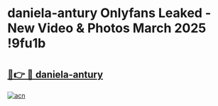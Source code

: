 # daniela-antury Onlyfans Leaked - New Video & Photos March 2025 !9fu1b

# <h2><a href="https://61bc3l.iuczelnia.edu.pl?title=daniela-antury&ref=9fu1b">🔗👉 🔴 daniela-antury</a></h2>

[![acn](https://github.com/user-attachments/assets/0f9c940e-d8b0-45ae-aac7-cd30a18b3e1c)](https://61bc3l.iuczelnia.edu.pl?title=daniela-antury&ref=9fu1b)


